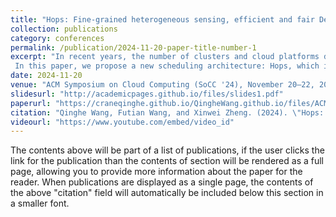 ```yaml
---
title: "Hops: Fine-grained heterogeneous sensing, efficient and fair Deep Learning cluster scheduling system"
collection: publications
category: conferences
permalink: /publication/2024-11-20-paper-title-number-1
excerpt: "In recent years, the number of clusters and cloud platforms dedicated to deep learning acceleration has increased, and research on multi-tenant deep learning (DL) cluster scheduling systems has also advanced quickly. However, we have observed several shortcomings in these systems. Firstly, resources exhibit heterogeneity, but even the most advanced heterogeneity-aware schedulers can only reach the GPU-type level. In addition, most scheduling systems cannot perform well in balancing efficiency and fairness, which leads to unfair resource allocation and reduced user satisfaction. Moreover, we have noticed the phenomenon of cluster fragmentation and job starvation. 
 In this paper, we propose a new scheduling architecture: Hops, which includes (1) fine-grained heterogeneity awareness and accurate throughput estimators, which allows for heterogeneity awareness at the server entity level. (2) Hops performs resource allocation by executing prior weighted integer linear programming (ILP) for specific placement locations, effectively balancing fairness and efficiency. (3) Hops introduces "latency ratio fairness" (LRF) as a user fairness criterion, which helps reduce starvation and enhance user experience. (4) To address cluster fragmentation, Hops intentionally uses low-sensitivity jobs to fill fragments. The final experimental results show that, in physical experiments, compared with the state-of-the-art scheduling architectures: Sia \cite{Sia} and Gavel \cite{Gavel}, Hops reduces cluster completion time by 18.5\% to 34.2\%, shortens average job completion time (JCT) by 27.4\% to 45.9\%, lowers waiting latency by 35.4\% to 54.9\%, significantly reduces cluster fragmentation, and performs significantly better in fairness metrics compared to Sia and Gavel. In the 512-GPU simulation experiments, Hops not only improves system efficiency but also reduces the maximum job latency ratio by over 21$\times$ and decreases cluster fragmentation to less than 1 GPU per round on average."
date: 2024-11-20
venue: "ACM Symposium on Cloud Computing (SoCC '24), November 20–22, 2024, Redmond, WA, USA"
slidesurl: "http://academicpages.github.io/files/slides1.pdf"
paperurl: "https://craneqinghe.github.io/QingheWang.github.io/files/ACM_SOCC_final_template.pdf"
citation: "Qinghe Wang, Futian Wang, and Xinwei Zheng. (2024). \"Hops: Fine-grained heterogeneous sensing, efficient and fair Deep Learning cluster scheduling system.\" <i>ACM Symposium on Cloud Computing</i>."
videourl: "https://www.youtube.com/embed/video_id"
---
```


The contents above will be part of a list of publications, if the user clicks the link for the publication than the contents of section will be rendered as a full page, allowing you to provide more information about the paper for the reader. When publications are displayed as a single page, the contents of the above "citation" field will automatically be included below this section in a smaller font.
